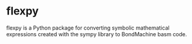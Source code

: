 # flexpy

flexpy is a Python package for converting symbolic mathematical expressions created with the sympy library to BondMachine basm code.
